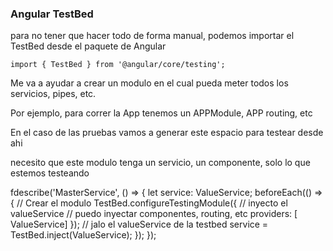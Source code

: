 ### Angular TestBed

para no tener que hacer todo de forma manual, podemos importar el TestBed desde el paquete de Angular

``import { TestBed } from '@angular/core/testing';``

Me va a ayudar a crear un modulo en el cual pueda meter todos los servicios, pipes, etc.

Por ejemplo, para correr la App tenemos un APPModule, APP routing, etc

En el caso de las pruebas vamos a generar este espacio para testear desde ahi

necesito que este modulo tenga un servicio, un componente, solo lo que estemos testeando

fdescribe('MasterService', () => {
  let service: ValueService;
  beforeEach(() => {
    // Crear el modulo
    TestBed.configureTestingModule({
      // inyecto el valueService
      // puedo inyectar componentes, routing, etc
      providers: [ ValueService]
    });
    // jalo el valueService de la testbed
    service = TestBed.inject(ValueService);
  }); 
});